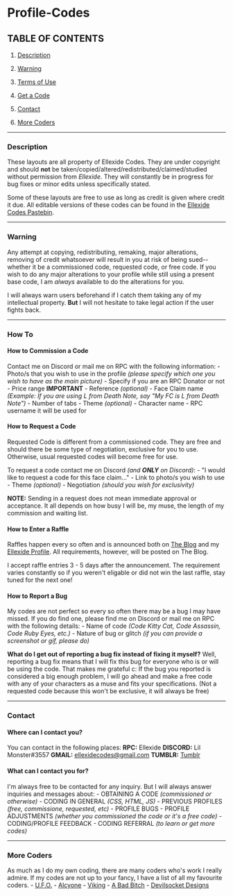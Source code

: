 # Profile-Codes
## TABLE OF CONTENTS
1) [Description](#description)

2) [Warning](#warning)

3) [Terms of Use](https://ellexide-codes.tumblr.com/disclaimer)

4) [Get a Code](#how-to)

5) [Contact](#contact)

6) [More Coders](#more-coders)

---

### Description

   These layouts are all property of Ellexide Codes. They are under copyright and should **not** be taken/copied/altered/redistributed/claimed/studied without permission from *Ellexide*. They will constantly be in progress for bug fixes or minor edits unless specifically stated.

   Some of these layouts are free to use as long as credit is given where credit it due. All editable versions of these codes can be found in the [Ellexide Codes Pastebin](https://pastebin.com/u/BappidyBoopidy).

---

### Warning

   Any attempt at copying, redistributing, remaking, major alterations, removing of credit whatsoever will result in you at risk of being sued--whether it be a commissioned code, requested code, or free code. If you wish to do any major alterations to your profile while still using a present base code, I am *always* available to do the alterations for you. 

   I will always warn users beforehand if I catch them taking any of my intellectual property. **But** I will not hesitate to take legal action if the user fights back.

---

### How To

#### How to Commission a Code
   Contact me on Discord or mail me on RPC with the following information:
     - Photo/s that you wish to use in the profile *(please specify which one you wish to have as the main picture)* 
     - Specify if you are an RPC Donator or not
     - Price range **IMPORTANT**
     - Reference *(optional)*
     - Face Claim name *(Example: If you are using L from Death Note, say "My FC is L from Death Note")*
     - Number of tabs
     - Theme *(optional)*
     - Character name
     - RPC username it will be used for

#### How to Request a Code
   Requested Code is different from a commissioned code. They are free and should there be some type of negotiation, exclusive for you to use. Otherwise, usual requested codes will become free for use.
   
   To request a code contact me on Discord *(and **ONLY** on Discord)*:
     - "I would like to request a code for this face claim..."
     - Link to photo/s you wish to use
     - Theme *(optional)*
     - Negotiation *(should you wish for exclusivity)*
      
   **NOTE:** Sending in a request does not mean immediate approval or acceptance. It all depends on how busy I will be, my muse, the length of my commission and waiting list.
   
#### How to Enter a Raffle
   Raffles happen every so often and is announced both on [The Blog](https://ellexide-codes.tumblr.com) and my [Ellexide Profile](https://roleplay.chat/profile.php?user=Ellexide). All requirements, however, will be posted on The Blog.
   
   I accept raffle entries 3 - 5 days after the announcement. The requirement varies constantly so if you weren't eligable or did not win the last raffle, stay tuned for the next one!
   
#### How to Report a Bug
   My codes are not perfect so every so often there may be a bug I may have missed. If you do find one, please find me on Discord or mail me on RPC with the following details:
     - Name of code *(Code Kitty Cat, Code Assassin, Code Ruby Eyes, etc.)*
     - Nature of bug or glitch *(if you can provide a screenshot or gif, please do)*
      
   **What do I get out of reporting a bug fix instead of fixing it myself?**
      Well, reporting a bug fix means that I will fix this bug for everyone who is or will be using the code. That makes me grateful c: If the bug you reported is considered a big enough problem, I will go ahead and make a free code with any of your characters as a muse and fits your specifications. (Not a requested code because this won't be exclusive, it will always be free)

---

### Contact

#### Where can I contact you?
   You can contact in the following places:
     **RPC:** Ellexide
     **DISCORD:** Lil Monster#3557
     **GMAIL:** ellexidecodes@gmail.com
     **TUMBLR:** [Tumblr](https://ellexide-codes.tumblr.com/ask)
       
#### What can I contact you for?
   I'm always free to be contacted for any inquiry. But I will always answer inquiries and messages about:
     - OBTAINING A CODE *(commissioned or otherwise)*
     - CODING IN GENERAL *(CSS, HTML, JS)*
     - PREVIOUS PROFILES *(free, commissione, requested, etc)*
     - PROFILE BUGS
     - PROFILE ADJUSTMENTS *(whether you commissioned the code or it's a free code)*
     - CODING/PROFILE FEEDBACK
     - CODING REFERRAL *(to learn or get more codes)*

---

### More Coders
   As much as I do my own coding, there are many coders who's work I really admire. If my codes are not up to your fancy, I have a list of all my favourite coders.
     - [U.F.O.](https://roleplay.chat/profile.php?user=UFO)
     - [Alcyone](https://roleplay.chat/profile.php?user=Alcyone)
     - [Viking](https://roleplay.chat/profile.php?user=Viking)
     - [A Bad Bitch](http://pastebin.com/u/A_Bad_Bitch)
     - [Devilsocket Designs](http://devilslocketdesigns.webs.com)

